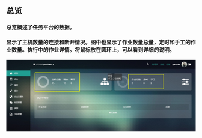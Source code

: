 ## 总览

#### **总览**概述了任务平台的数据。

#### 显示了**主机数量的连接和断开情况**。图中也显示了作业数量总量，定时和手工的作业数量。执行中的作业详情。将鼠标放在圆环上，可以看到详细的说明。

![](/assets/总览.jpg)

